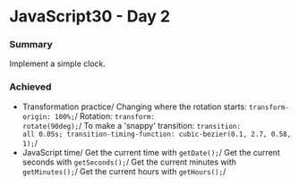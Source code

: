 # JavaScript30 - Day 2

### Summary 

Implement a simple clock.

### Achieved

* Transformation practice/
   Changing where the rotation starts: <code>transform-origin: 100%;</code>/
   Rotation: <code>transform: rotate(90deg);</code>/
   To make a 'snappy' transition: <code>transition: all 0.05s; transition-timing-function: cubic-bezier(0.1, 2.7, 0.58, 1);</code>/
* JavaScript time/
   Get the current time with <code>getDate();</code>/
   Get the current seconds with <code>getSeconds();</code>/
   Get the current minutes with <code>getMinutes();</code>/
   Get the current hours with <code>getHours();</code>/
